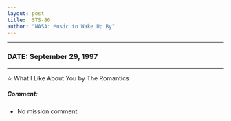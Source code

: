 ```yaml
---
layout: post
title:  STS-86
author: "NASA: Music to Wake Up By"
---
```


----
### DATE: September 29, 1997
----
✫ What I Like About You by The Romantics

##### Comment:
* No mission comment

